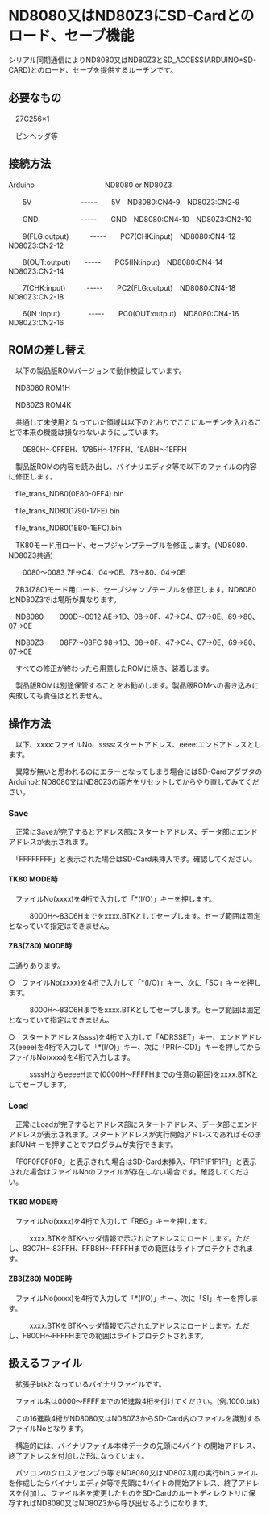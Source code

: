 # ND8080又はND80Z3にSD-Cardとのロード、セーブ機能

シリアル同期通信によりND8080又はND80Z3とSD_ACCESS(ARDUINO+SD-CARD)とのロード、セーブを提供するルーチンです。


## 必要なもの
　27C256×1
 
　ピンヘッダ等
 
## 接続方法
Arduino　　　　　　　　　　ND8080 or ND80Z3

　　5V　　　　　　　-----　　5V　ND8080:CN4-9　ND80Z3:CN2-9
   
　　GND　　　　　　-----　　GND　ND8080:CN4-10　ND80Z3:CN2-10
   
　　9(FLG:output)　　　-----　　PC7(CHK:input)　ND8080:CN4-12　ND80Z3:CN2-12
             
　　8(OUT:output)　　-----　　PC5(IN:input)　ND8080:CN4-14　ND80Z3:CN2-14
                
　　7(CHK:input)　　　-----　　PC2(FLG:output)　ND8080:CN4-18　ND80Z3:CN2-18
                
　　6(IN :input)　　　　-----　　PC0(OUT:output)　ND8080:CN4-16　ND80Z3:CN2-16

## ROMの差し替え
　以下の製品版ROMバージョンで動作検証しています。

　ND8080 ROM1H

　ND80Z3 ROM4K

　共通して未使用となっていた領域は以下のとおりでここにルーチンを入れることで本来の機能は損なわないようにしています。

　　0E80H～0FFBH、1785H～17FFH、1EABH～1EFFH

　製品版ROMの内容を読み出し、バイナリエディタ等で以下のファイルの内容に修正します。

　file_trans_ND80(0E80-0FF4).bin

　file_trans_ND80(1790-17FE).bin

　file_trans_ND80(1EB0-1EFC).bin

　TK80モード用ロード、セーブジャンプテーブルを修正します。(ND8080、ND80Z3共通)

　　0080～0083 7F->C4、04->0E、73->80、04->0E

　ZB3(Z80)モード用ロード、セーブジャンプテーブルを修正します。ND8080とND80Z3では場所が異なります。

　ND8080
　　090D～0912 AE->1D、08->0F、47->C4、07->0E、69->80、07->0E

　ND80Z3
　　08F7～08FC 98->1D、08->0F、47->C4、07->0E、69->80、07->0E

　すべての修正が終わったら用意したROMに焼き、装着します。

　製品版ROMは別途保管することをお勧めします。製品版ROMへの書き込みに失敗しても責任はとれません。

## 操作方法
　以下、xxxx:ファイルNo、ssss:スタートアドレス、eeee:エンドアドレスとします。

　異常が無いと思われるのにエラーとなってしまう場合にはSD-CardアダプタのArduinoとND8080又はND80Z3の両方をリセットしてからやり直してみてください。

### Save
　正常にSaveが完了するとアドレス部にスタートアドレス、データ部にエンドアドレスが表示されます。

　「FFFFFFFF」と表示された場合はSD-Card未挿入です。確認してください。

#### TK80 MODE時
　ファイルNo(xxxx)を4桁で入力して「*(I/O)」キーを押します。

　　　8000H～83C6Hまでをxxxx.BTKとしてセーブします。セーブ範囲は固定となっていて指定はできません。

#### ZB3(Z80) MODE時
二通りあります。

○　ファイルNo(xxxx)を4桁で入力して「*(I/O)」キー、次に「SO」キーを押します。

　　　8000H～83C6Hまでをxxxx.BTKとしてセーブします。セーブ範囲は固定となっていて指定はできません。

○　スタートアドレス(ssss)を4桁で入力して「ADRSSET」キー、エンドアドレス(eeee)を4桁で入力して「*(I/O)」キー、次に「PR(～OD)」キーを押してからファイルNo(xxxx)を4桁で入力します。

　　　ssssHからeeeeHまで(0000H～FFFFHまでの任意の範囲)をxxxx.BTKとしてセーブします。
### Load
　正常にLoadが完了するとアドレス部にスタートアドレス、データ部にエンドアドレスが表示されます。スタートアドレスが実行開始アドレスであればそのままRUNキーを押すことでプログラムが実行できます。

　「F0F0F0F0F0」と表示された場合はSD-Card未挿入、「F1F1F1F1F1」と表示された場合はファイルNoのファイルが存在しない場合です。確認してください。

#### TK80 MODE時

　ファイルNo(xxxx)を4桁で入力して「REG」キーを押します。

　　　xxxx.BTKをBTKヘッダ情報で示されたアドレスにロードします。ただし、83C7H～83FFH、FFB8H～FFFFHまでの範囲はライトプロテクトされます。

#### ZB3(Z80) MODE時

　ファイルNo(xxxx)を4桁で入力して「*(I/O)」キー、次に「SI」キーを押します。

　　　xxxx.BTKをBTKヘッダ情報で示されたアドレスにロードします。ただし、F800H～FFFFHまでの範囲はライトプロテクトされます。

## 扱えるファイル
　拡張子btkとなっているバイナリファイルです。
 
　ファイル名は0000～FFFFまでの16進数4桁を付けてください。(例:1000.btk)
 
　この16進数4桁がND8080又はND80Z3からSD-Card内のファイルを識別するファイルNoとなります。
 
　構造的には、バイナリファイル本体データの先頭に4バイトの開始アドレス、終了アドレスを付加した形になっています。
 
　パソコンのクロスアセンブラ等でND8080又はND80Z3用の実行binファイルを作成したらバイナリエディタ等で先頭に4バイトの開始アドレス、終了アドレスを付加し、ファイル名を変更したものをSD-Cardのルートディレクトリに保存すればND8080又はND80Z3から呼び出せるようになります。
